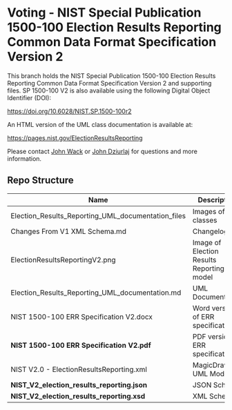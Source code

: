 # Voting - NIST Special Publication 1500-100 Election Results Reporting Common Data Format Specification Version 2

This branch holds the NIST Special Publication 1500-100 Election Results Reporting Common Data Format Specification Version 2 and supporting files. SP 1500-100 V2 is also available using the following Digital Object Identifier (DOI):

https://doi.org/10.6028/NIST.SP.1500-100r2

An HTML version of the UML class documentation is available at:

https://pages.nist.gov/ElectionResultsReporting

Please contact [John Wack](mailto:john.wack@nist.gov) or [John Dziurlaj](mailto:john@hiltonroscoe.com) for questions and more information.

## Repo Structure

|Name     |Description                                         |
|---------|----------------------------------------------------|
|Election_Results_Reporting_UML_documentation_files|Images of UML classes|
|Changes From V1 XML Schema.md|Changelog|
|ElectionResultsReportingV2.png|Image of Election Results Reporting model|
|Election_Results_Reporting_UML_documentation.md|UML Documentation|
|NIST 1500-100 ERR Specification V2.docx|Word version of ERR specification|
|**NIST 1500-100 ERR Specification V2.pdf**|PDF version of ERR specification|
|NIST V2.0 - ElectionResultsReporting.xml|MagicDraw UML Model  |
|**NIST_V2_election_results_reporting.json**|JSON Schema           |
|**NIST_V2_election_results_reporting.xsd**|XML Schema             |
